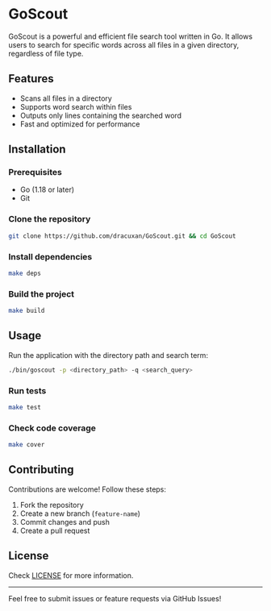 # GoScout

GoScout is a powerful and efficient file search tool written in Go. It allows users to search for specific words across all files in a given directory, regardless of file type.

## Features

- Scans all files in a directory
- Supports word search within files
- Outputs only lines containing the searched word
- Fast and optimized for performance

## Installation

### Prerequisites

- Go (1.18 or later)
- Git

### Clone the repository

```sh
git clone https://github.com/dracuxan/GoScout.git && cd GoScout
```

### Install dependencies

```sh
make deps
```

### Build the project

```sh
make build
```

## Usage

Run the application with the directory path and search term:

```sh
./bin/goscout -p <directory_path> -q <search_query>
```

### Run tests

```sh
make test
```

### Check code coverage

```sh
make cover
```

## Contributing

Contributions are welcome! Follow these steps:

1. Fork the repository
2. Create a new branch (`feature-name`)
3. Commit changes and push
4. Create a pull request

## License

Check [LICENSE](LICENSE) for more information.

---

Feel free to submit issues or feature requests via GitHub Issues!
